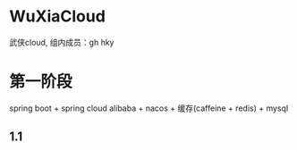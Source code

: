 # WuXiaCloud
武侠cloud,
组内成员：gh
		  hky
# 第一阶段
spring boot + spring cloud alibaba + nacos + 缓存(caffeine + redis) + mysql
## 1.1 




